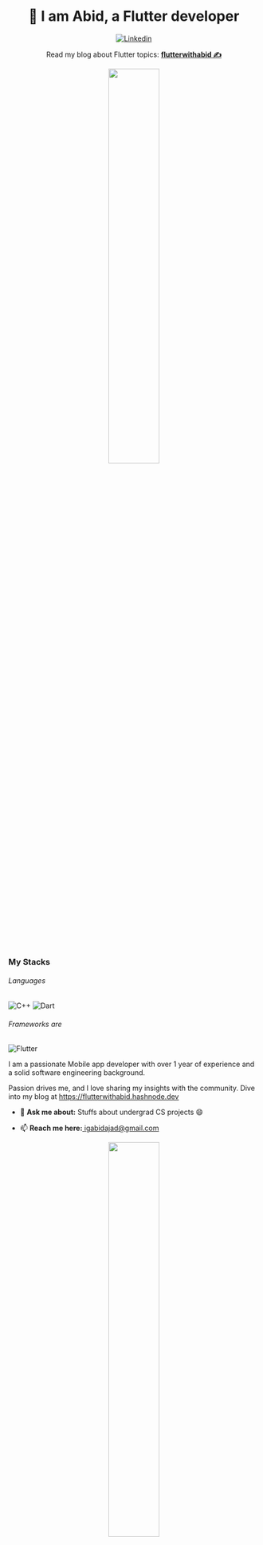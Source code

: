 <h1 align="center"> 👋 I am Abid, a Flutter developer</h2>

<p align="center">
<a href="https://www.linkedin.com/in/abidajad/" target="_blank"><img alt="Linkedin" src="https://img.shields.io/badge/linkedin-%230077B5.svg?&style=for-the-badge&logo=linkedin&logoColor=white"></a>
</p>
<p align="center">Read my blog about Flutter topics: <a href="https://flutterwithabid.hashnode.dev" target="_blank"><b>flutterwithabid ✍</b></a></p>

<p align="center">
 <img src="https://github-readme-streak-stats.herokuapp.com/?user=AbidAjad&hide_border=false&theme=react" width="45%"/>
 </p>

### My Stacks
###### Languages
<p>
 
<img alt="C++" src="https://img.shields.io/badge/C++-00599C.svg?&style=flat-square&logo=c%2B%2B&logoColor=white" />
<img alt="Dart" src="https://img.shields.io/badge/Dart-0175C2.svg?&style=flat-square&logo=dart&logoColor=white" />

</p>

  

###### Frameworks are
<p>
<img alt="Flutter" src="https://img.shields.io/badge/Flutter-02569B.svg?&style=flat-square&logo=flutter&logoColor=white" />
<br>
</p>

I am a passionate Mobile app developer with over 1 year of experience and a solid software engineering background.

Passion drives me, and I love sharing my insights with the community. Dive into my blog at https://flutterwithabid.hashnode.dev

- 💬 <b>Ask me about:</b> Stuffs about undergrad CS projects 😄

- 📫 <b>Reach me here:</b><a href="mailto:igabidajad@gmail.com" target="_blank">  igabidajad@gmail.com</a>

<p align="center">
  <img src="https://github-readme-stats-sigma-five.vercel.app/api?username=AbidAjad&count_private=true&show_icons=true&hide=issues&theme=react" width="45%"/>
</p>


<h2 align="center">Happy Coding!</h2>
